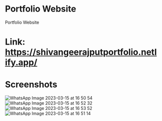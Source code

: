 # Portfolio Website
 Portfolio Website

# Link: https://shivangeerajputportfolio.netlify.app/

# Screenshots
<p>

![WhatsApp Image 2023-03-15 at 16 50 54](https://user-images.githubusercontent.com/100294737/225296046-9637e803-b754-4fdb-a892-4e12719ef6d2.jpg)
![WhatsApp Image 2023-03-15 at 16 52 32](https://user-images.githubusercontent.com/100294737/225296071-84a2fa6e-7bba-4bfb-85a1-ac6cae622b33.jpg)
![WhatsApp Image 2023-03-15 at 16 53 52](https://user-images.githubusercontent.com/100294737/225296073-12a4b80b-3644-403b-898e-ff1c69cb3975.jpg)
![WhatsApp Image 2023-03-15 at 16 51 14](https://user-images.githubusercontent.com/100294737/225296065-7b886c3d-e7a9-46ce-8181-33f57353e8ef.jpg)

<p>
